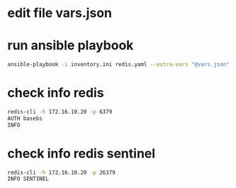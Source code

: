 # edit file vars.json

# run ansible playbook
```bash
ansible-playbook -i inventory.ini redis.yaml --extra-vars "@vars.json"
```

# check info redis 
```bash
redis-cli -h 172.16.10.20 -p 6379
AUTH basebs
INFO
```

# check info redis sentinel
```bash
redis-cli -h 172.16.10.20 -p 26379
INFO SENTINEL
```